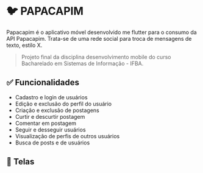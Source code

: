 # 🐦 PAPACAPIM

Papacapim é o aplicativo móvel desenvolvido me flutter para o consumo da API Papacapim. Trata-se de uma rede social para troca de mensagens de texto, estilo X.

> Projeto final da disciplina desenvolvimento mobile do curso Bacharelado em Sistemas de Informação - IFBA.

## ✅ Funcionalidades

- Cadastro e login de usuários
- Edição e exclusão do perfil do usuário
- Criação e exclusão de postagens
- Curtir e descurtir postagem
- Comentar em postagem
- Seguir e desseguir usuários
- Visualização de perfis de outros usuários
- Busca de posts e de usuários

## 📱 Telas
